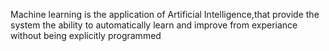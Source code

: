 Machine learning is the application of Artificial Intelligence,that provide the system the ability to automatically learn and improve from experiance without being explicitly programmed
